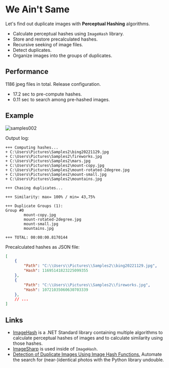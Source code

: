 # We Ain't Same

Let's find out duplicate images with **Perceptual Hashing** algorithms.

- Calculate perceptual hashes using `ImageHash` library.
- Store and restore precalculated hashes.
- Recursive seeking of image files.
- Detect duplicates.
- Organize images into the groups of duplicates.

## Performance

1186 jpeg files in total. Release configuration.

- 17.2 sec to pre-compute hashes.
- 0.11 sec to search among pre-hashed images.

## Example

![samples002](https://user-images.githubusercontent.com/11328666/205454362-1e3044b4-92fb-4805-9e9b-bac5bcfb31f3.png)

Output log:

```plain
+++ Computing hashes...
+ C:\Users\Pictures\Samples2\bing20221129.jpg
+ C:\Users\Pictures\Samples2\fireworks.jpg
+ C:\Users\Pictures\Samples2\mars.jpg
+ C:\Users\Pictures\Samples2\mount-copy.jpg
+ C:\Users\Pictures\Samples2\mount-rotated-2degree.jpg
+ C:\Users\Pictures\Samples2\mount-small.jpg
+ C:\Users\Pictures\Samples2\mountains.jpg

+++ Chasing duplicates...

+++ Similarity: max= 100% / min= 43,75%

+++ Duplicate Groups (1):
Group #0
        mount-copy.jpg
        mount-rotated-2degree.jpg
        mount-small.jpg
        mountains.jpg

+++ TOTAL: 00:00:00.8170144
```

Precalculated hashes as JSON file:

```json
[
    {
        "Path": "C:\\Users\\Pictures\\Samples2\\bing20221129.jpg",
        "Hash": 11695141823225099355
    },
    {
        "Path": "C:\\Users\\Pictures\\Samples2\\fireworks.jpg",
        "Hash": 10721035060630703339
    },
    // ...
]
```

## Links

- [ImageHash](https://github.com/coenm/ImageHash) is a .NET Standard library containing multiple algorithms to calculate perceptual hashes of images and to calculate similarity using those hashes.
- [ImageSharp](https://github.com/SixLabors/ImageSharp) is used inside of `ImageHash`.
- [Detection of Duplicate Images Using Image Hash Functions.](https://towardsdatascience.com/detection-of-duplicate-images-using-image-hash-functions-4d9c53f04a75) Automate the search for (near-)identical photos with the Python library undouble.
